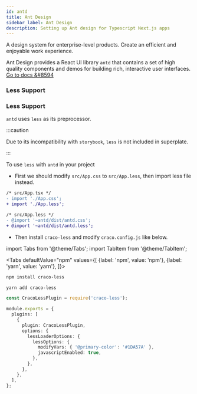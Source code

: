 ```yaml
---
id: antd
title: Ant Design
sidebar_label: Ant Design
description: Setting up Ant design for Typescript Next.js apps 
---
```


A design system for enterprise-level products. Create an efficient and enjoyable work experience.

Ant Design provides a React UI library `antd` that contains a set of high quality components and demos for building rich, interactive user interfaces.  
[Go to docs &#8594](https://ant.design/docs/react/introduce)

### Less Support

### Less Support
`antd` uses `less` as its preprocessor.

:::caution

Due to its incompatibility with `storybook`, `less` is not included in superplate.

:::

To use `less` with `antd` in your project  
- First we should modify `src/App.css` to `src/App.less`, then import less file instead.

```diff
/* src/App.tsx */
- import './App.css';
+ import './App.less';
```

```diff
/* src/App.less */
- @import '~antd/dist/antd.css';
+ @import '~antd/dist/antd.less';
```

- Then install `craco-less` and modify `craco.config.js` like below.

import Tabs from '@theme/Tabs';
import TabItem from '@theme/TabItem';

<Tabs
  defaultValue="npm"
  values={[
    {label: 'npm', value: 'npm'},
    {label: 'yarn', value: 'yarn'},
  ]}>
  <TabItem value="npm">

```bash
npm install craco-less
```
  </TabItem>
  <TabItem value="yarn">

```bash
yarn add craco-less
```          
  </TabItem>
</Tabs>

```ts title="craco.config.js"
const CracoLessPlugin = require('craco-less');

module.exports = {
  plugins: [
    {
      plugin: CracoLessPlugin,
      options: {
        lessLoaderOptions: {
          lessOptions: {
            modifyVars: { '@primary-color': '#1DA57A' },
            javascriptEnabled: true,
          },
        },
      },
    },
  ],
};
```
